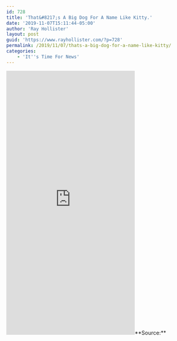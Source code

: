 ```yaml
---
id: 728
title: 'That&#8217;s A Big Dog For A Name Like Kitty.'
date: '2019-11-07T15:11:44-05:00'
author: 'Ray Hollister'
layout: post
guid: 'https://www.rayhollister.com/?p=728'
permalink: /2019/11/07/thats-a-big-dog-for-a-name-like-kitty/
categories:
    - 'It''s Time For News'
---
```


<iframe allow="accelerometer; autoplay; encrypted-media; gyroscope; picture-in-picture" allowfullscreen="" frameborder="0" height="700" loading="lazy" src="https://www.tiktok.com/embed/6756660060304297222" width="340"></iframe>**Source:** <https://www.mirror.co.uk/news/weird-news/hotel-hiring-fur-butler-paying-20783891>